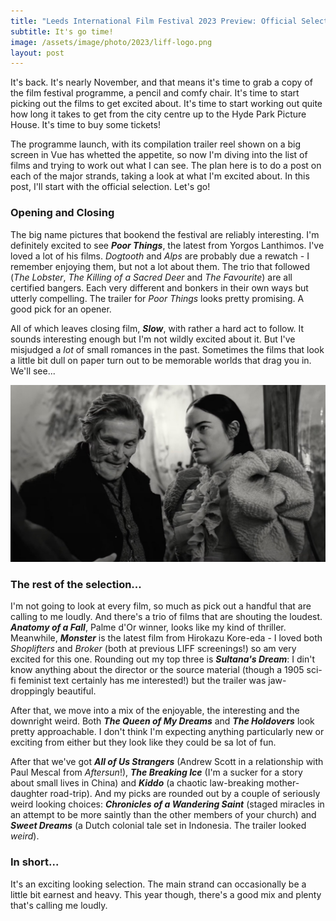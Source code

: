 ```yaml
---
title: "Leeds International Film Festival 2023 Preview: Official Selection"
subtitle: It's go time!
image: /assets/image/photo/2023/liff-logo.png
layout: post
--- 
```


It's back. It's nearly November, and that means it's time to grab a copy of the film festival programme, a pencil and comfy chair. It's time to start picking out the films to get excited about. It's time to start working out quite how long it takes to get from the city centre up to the Hyde Park Picture House. It's time to buy some tickets!

The programme launch, with its compilation trailer reel shown on a big screen in Vue has whetted the appetite, so now I'm diving into the list of films and trying to work out what I can see. The plan here is to do a post on each of the major strands, taking a look at what I'm excited about. In this post, I'll start with the official selection. Let's go!

### Opening and Closing
The big name pictures that bookend the festival are reliably interesting. I'm definitely excited to see **_Poor Things_**, the latest from Yorgos Lanthimos. I've loved a lot of his films. _Dogtooth_ and _Alps_ are probably due a rewatch - I remember enjoying them, but not a lot about them. The trio that followed (_The Lobster_, _The Killing of a Sacred Deer_ and _The Favourite_) are all certified bangers. Each very different and bonkers in their own ways but utterly compelling. The trailer for _Poor Things_ looks pretty promising. A good pick for an opener.

All of which leaves closing film, **_Slow_**, with rather a hard act to follow. It sounds interesting enough but I'm not wildly excited about it. But I've misjudged a _lot_ of small romances in the past. Sometimes the films that look a little bit dull on paper turn out to be memorable worlds that drag you in. We'll see...

![Poor Things](poor-things.jpg)

### The rest of the selection...
I'm not going to look at every film, so much as pick out a handful that are calling to me loudly. And there's a trio of films that are shouting the loudest. **_Anatomy of a Fall_**, Palme d'Or winner, looks like my kind of thriller. Meanwhile, **_Monster_** is the latest film from Hirokazu Kore-eda - I loved both _Shoplifters_ and _Broker_ (both at previous LIFF screenings!) so am very excited for this one. Rounding out my top three is **_Sultana's Dream_**: I din't know anything about the director or the source material (though a 1905 sci-fi feminist text certainly has me interested!) but the trailer was jaw-droppingly beautiful. 

After that, we move into a mix of the enjoyable, the interesting and the downright weird. Both **_The Queen of My Dreams_** and **_The Holdovers_** look pretty approachable. I don't think I'm expecting anything particularly new or exciting from either but they look like they could be sa lot of fun.

After that we've got **_All of Us Strangers_** (Andrew Scott in a relationship with Paul Mescal from _Aftersun_!), **_The Breaking Ice_** (I'm a sucker for a story about small lives in China) and **_Kiddo_** (a chaotic law-breaking mother-daughter road-trip). And my picks are rounded out by a couple of seriously weird looking choices: **_Chronicles of a Wandering Saint_** (staged miracles in an attempt to be more saintly than the other members of your church) and **_Sweet Dreams_** (a Dutch colonial tale set in Indonesia. The trailer looked _weird_).

### In short...
It's an exciting looking selection. The main strand can occasionally be a little bit earnest and heavy. This year though, there's a good mix and plenty that's calling me loudly. 

